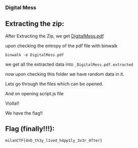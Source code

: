 ### Digital Mess

## Extracting the zip:

After Extracting the Zip, we get [DigitalMess.pdf](files/DigitalMess.pdf)

upon checking the entropy of the pdf file with binwalk

```
binwalk -e DigitalMess.pdf
```

we get all the extracted data into ```_DigitalMess.pdf.extracted```

now upon checking this folder we have random data in it.

Lets go through the files which can be opened.

And on opening script.js file

Violla!!

We have the flag!!

## Flag (finally!!!):

```
milanCTF{4nD_th3y_l1ved_h4pp1ly_3v3r_4fter}
```